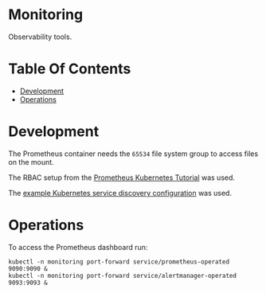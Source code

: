 # Monitoring
Observability tools.

# Table Of Contents
- [Development](#development)
- [Operations](#operations)

# Development
The Prometheus container needs the `65534` file system group to access files on the mount.

The RBAC setup from the [Prometheus Kubernetes Tutorial](https://github.com/prometheus-operator/prometheus-operator/blob/main/Documentation/user-guides/getting-started.md) was used.

The [example Kubernetes service discovery configuration](https://github.com/prometheus/prometheus/blob/main/documentation/examples/prometheus-kubernetes.yml) was used.

# Operations
To access the Prometheus dashboard run:

```
kubectl -n monitoring port-forward service/prometheus-operated 9090:9090 &
kubectl -n monitoring port-forward service/alertmanager-operated 9093:9093 &
```
